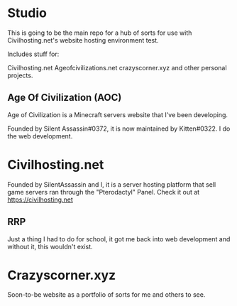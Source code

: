 # Studio


This is going to be the main repo for a hub of sorts for use with Civilhosting.net's website hosting environment test.


Includes stuff for:

Civilhosting.net
Ageofcivilizations.net
crazyscorner.xyz
and other personal projects. 


## Age Of Civilization (AOC)

Age of Civilization is a Minecraft servers website that I've been developing. 

Founded by Silent Assassin#0372, it is now maintained by Kitten#0322. I do the web development.

# Civilhosting.net

Founded by SilentAssassin and I, it is a server hosting platform that sell game servers ran through the "Pterodactyl" Panel. Check it out at https://civilhosting.net

## RRP 

Just a thing I had to do for school, it got me back into web development and without it, this wouldn't exist.

# Crazyscorner.xyz

Soon-to-be website as a portfolio of sorts for me and others to see. 
